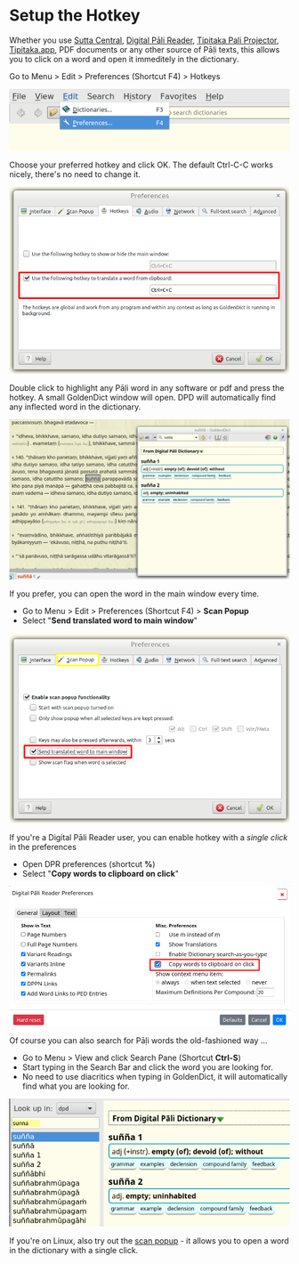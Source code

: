 # Setup the Hotkey

Whether you use [Sutta Central](https://suttacentral.net/), [Digital Pāli Reader](https://www.digitalpalireader.online/_dprhtml/index.html), [Tipitaka Pali Projector](https://www.microsoft.com/en-us/p/tipitaka-pali-projector/9pkwwvrdvnl4#activetab=pivot:overviewtab), [Tipitaka.app](https://tipitaka.app/), PDF documents or any other source of Pāḷi texts, this allows you to click on a word and open it immeditely in the dictionary. 

Go to Menu > Edit > Preferences (Shortcut F4) > Hotkeys

![preferences](../pics/hotkey/preferences.png)

Choose your preferred hotkey and click OK. The default Ctrl-C-C works nicely, there's no need to change it.

![hoteky](../pics/hotkey/hoteky.png)

Double click to highlight any Pāḷi word in any software or pdf and press the hotkey. A small GoldenDict window will open. DPD will automatically find any inflected word in the dictionary.

![popupwindow](../pics/hotkey/popupwindow.png)

If you prefer, you can open the word in the main window every time. 
- Go to Menu > Edit > Preferences (Shortcut F4) > **Scan Popup** 
- Select "**Send translated word to main window**"

![send to main window](../pics/hotkey/send%20to%20main%20window.png)

If you're a Digital Pāli Reader user, you can enable hotkey with a _single click_ in the preferences
- Open DPR preferences (shortcut **%**)
- Select "**Copy words to clipboard on click**"

![dpr clipboard preference](../pics/hotkey/dpr%20clipboard%20preference.png)

Of course you can also search for Pāḷi words the old-fashioned way ...

- Go to Menu > View and click Search Pane (Shortcut **Ctrl-S**)
- Start typing in the Search Bar and click the word you are looking for.
- No need to use diacritics when typing in GoldenDict, it will automatically find what you are looking for.

![search](../pics/hotkey/search.png)

If you're on Linux, also try out the [scan popup](scan_popup.md) - it allows you to open a word in the dictionary with a single click.

